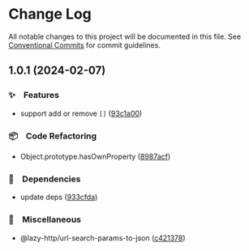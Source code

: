 # Change Log

All notable changes to this project will be documented in this file.
See [Conventional Commits](https://conventionalcommits.org) for commit guidelines.

## 1.0.1 (2024-02-07)



### ✨　Features

* support add or remove `[]` ([93c1a00](https://github.com/bluelovers/ws-http/commit/93c1a00cb304bea0804ed926e4cf04aa12c6f661))


### 📦　Code Refactoring

* Object.prototype.hasOwnProperty ([8987acf](https://github.com/bluelovers/ws-http/commit/8987acff317ff1a7dfcc0434077dc69e1e9fba0e))


### 📌　Dependencies

* update deps ([933cfda](https://github.com/bluelovers/ws-http/commit/933cfda042b66a5824158ec616c6e54f52ff6cf0))


### 🔖　Miscellaneous

* @lazy-http/url-search-params-to-json ([c421378](https://github.com/bluelovers/ws-http/commit/c4213786dcc81ad3f58802db57dfdb617f58211d))
